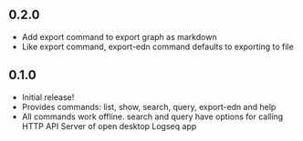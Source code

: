 ## 0.2.0
* Add export command to export graph as markdown
* Like export command, export-edn command defaults to exporting to file

## 0.1.0

* Initial release!
* Provides commands: list, show, search, query, export-edn and help
* All commands work offline. search and query have options for calling HTTP API Server of
  open desktop Logseq app
